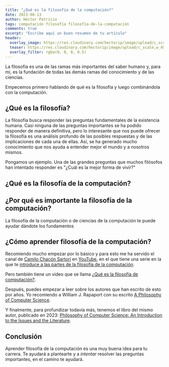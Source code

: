 ```yaml
---
title: "¿Qué es la filosofía de la computación?"
date: 2023-08-13
author: Héctor Patricio
tags: computación filosofía filosofía-de-la-computación
comments: true
excerpt: "Escribe aquí un buen resumen de tu artículo"
header:
  overlay_image: https://res.cloudinary.com/hectorip/image/upload/c_scale,w_1450/v1692327344/iain-kennedy-X_uSAnhTO2M-unsplash_mdvosz.jpg
  teaser: https://res.cloudinary.com/hectorip/image/upload/c_scale,w_450/v1692327344/iain-kennedy-X_uSAnhTO2M-unsplash_mdvosz.jpg
  overlay_filter: rgba(0, 0, 0, 0.5)
---
```


La filosofía es una de las ramas más importantes del saber humano y, para mi, es la fundación de todas las demás ramas del conocimiento y de las ciencias.

Empecemos primero hablando de qué es la filosofía y luego combinándola con la computación.

## ¿Qué es la filosofía?

La filosofía busca responder las preguntas fundamentales de la existencia humana. Casi ninguna de las preguntas importantes se ha podido responder de manera definitiva, pero lo interesante que nos puede ofrecer la filosofía es una análisis profundo de las posibles respuestas y de las implicaciones de cada una de ellas. Así, se ha generado mucho conocimiento que nos ayuda a entender mejor el mundo y a nosotros mismos.

Pongamos un ejemplo. Una de las grandes preguntas que muchos filósofos han intentado responder es "¿Cuál es la mejor forma de vivir?"

## ¿Qué es la filosofía de la computación?

## ¿Por qué es importante la filosofía de la computación?

La filosofía de la computación o de ciencias de la computación te puede ayudar dándote los fundamentos

## ¿Cómo aprender filosofía de la computación?

Recomiendo mucho empezar por lo básico y para esto me ha servido el canal de [Camilo Chacón Sartori](https://camilochs.github.io/web/) en [YouTube](https://www.youtube.com/@camilo_chacon_s), en el que tiene una serie en la que te [introduce a las partes de la filosofía de la computación](https://www.youtube.com/watch?v=eVxR8io5xTg&list=PLbA-PGKWV-JhWcaZ0HzHFIFbnVakY9t1o).

Pero también tiene un video que se llama [¿Qué es la filosofía de computación?](https://www.youtube.com/watch?v=97InfGEK3Zw).

Después, puedes empezar a leer sobre los autores que han escrito de esto por años. Yo recomiendo a William J. Rapaport con su escrito [A Philosophy of Computer Science](https://cse.buffalo.edu/~rapaport/Papers/philcs-complete.pdf).

Y finalmente, para profundizar todavía más, tenemos el libro del mismo autor, publicado en 2023: [Philosophy of Computer Science: An Introduction to the Issues and the Literature](https://www.wiley.com/en-us/Philosophy+of+Computer+Science%3A+An+Introduction+to+the+Issues+and+the+Literature-p-9781119891901).

## Conclusión

Aprender filosofía de la computación es una muy buena idea para tu carrera. Te ayudará a plantearte y a _intentar_ resolver las preguntas importantes, en el camino te ayudará.

